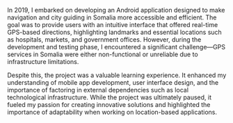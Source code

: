 In 2019, I embarked on developing an Android application designed to make navigation and city guiding in Somalia more accessible and efficient. The goal was to provide users with an intuitive interface that offered real-time GPS-based directions, highlighting landmarks and essential locations such as hospitals, markets, and government offices. However, during the development and testing phase, I encountered a significant challenge—GPS services in Somalia were either non-functional or unreliable due to infrastructure limitations.

Despite this, the project was a valuable learning experience. It enhanced my understanding of mobile app development, user interface design, and the importance of factoring in external dependencies such as local technological infrastructure. While the project was ultimately paused, it fueled my passion for creating innovative solutions and highlighted the importance of adaptability when working on location-based applications.
